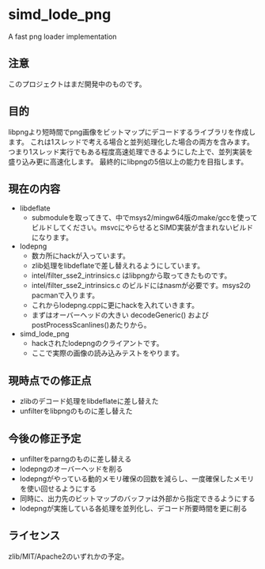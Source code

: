 # simd_lode_png
A fast png loader implementation

## 注意

このプロジェクトはまだ開発中のものです。

## 目的

libpngより短時間でpng画像をビットマップにデコードするライブラリを作成します。
これは1スレッドで考える場合と並列処理化した場合の両方を含みます。
つまり1スレッド実行でもある程度高速処理できるようにした上で、並列実装を盛り込み更に高速化します。
最終的にlibpngの5倍以上の能力を目指します。

## 現在の内容

- libdeflate
    - submoduleを取ってきて、中でmsys2/mingw64版のmake/gccを使ってビルドしてください。msvcにやらせるとSIMD実装が含まれないビルドになります。
- lodepng
    - 数カ所にhackが入っています。
    - zlib処理をlibdeflateで差し替えれるようにしています。
    - intel/filter_sse2_intrinsics.c はlibpngから取ってきたものです。
    - intel/filter_sse2_intrinsics.c のビルドにはnasmが必要です。msys2のpacmanで入ります。
    - これからlodepng.cppに更にhackを入れていきます。
    - まずはオーバーヘッドの大きい decodeGeneric() および postProcessScanlines()あたりから。
- simd_lode_png
    - hackされたlodepngのクライアントです。
    - ここで実際の画像の読み込みテストをやります。

## 現時点での修正点

- zlibのデコード処理をlibdeflateに差し替えた
- unfilterをlibpngのものに差し替えた

## 今後の修正予定

- unfilterをparngのものに差し替える
- lodepngのオーバーヘッドを削る
- lodepngがやっている動的メモリ確保の回数を減らし、一度確保したメモリを使い回せるようにする
- 同時に、出力先のビットマップのバッファは外部から指定できるようにする
- lodepngが実施している各処理を並列化し、デコード所要時間を更に削る

## ライセンス

zlib/MIT/Apache2のいずれかの予定。


